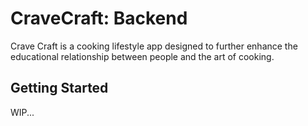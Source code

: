 # CraveCraft: Backend

Crave Craft is a cooking lifestyle app designed to further enhance the educational relationship between people and the art of cooking.

## Getting Started

WIP...

##
